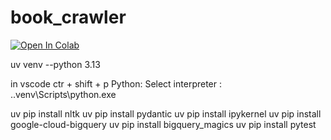 # book_crawler

[![Open In Colab](https://colab.research.google.com/assets/colab-badge.svg)](https://colab.research.google.com/github/jj123451/book_crawler/blob/main/bc_phase0a_prepare_tables.ipynb)

uv venv --python 3.13

in vscode
ctr + shift + p Python: Select interpreter : .\.venv\Scripts\python.exe

uv pip install nltk
uv pip install pydantic
uv pip install ipykernel
uv pip install google-cloud-bigquery
uv pip install bigquery_magics
uv pip install pytest
